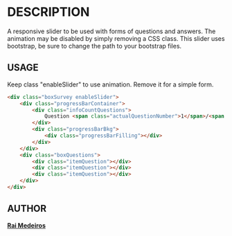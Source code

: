 DESCRIPTION
===================================
A responsive slider to be used with forms of questions and answers. The animation may be disabled by simply removing a CSS class.
This slider uses bootstrap, be sure to change the path to your bootstrap files.

## USAGE
Keep class "enableSlider" to use animation. Remove it for a simple form.

```html
<div class="boxSurvey enableSlider">
    <div class="progressBarContainer">
        <div class="infoCountQuestions">
            Question <span class="actualQuestionNumber">1</span>/<span class="countQuestionsNumber">1</span>
        </div>
        <div class="progressBarBkg">
            <div class="progressBarFilling"></div>
        </div>
    </div>
    <div class="boxQuestions">
        <div class="itemQuestion"></div>
        <div class="itemQuestion"></div>
        <div class="itemQuestion"></div>
    </div>
</div>
``` 

## AUTHOR
 **[Rai Medeiros](https://github.com/RaiMedeiros)** 